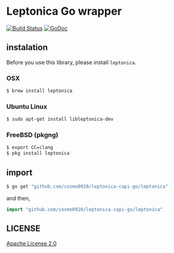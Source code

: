 Leptonica Go wrapper
===

[![Build Status](https://travis-ci.org/cosmo0920/leptonica-capi-go.svg?branch=master)](https://travis-ci.org/cosmo0920/leptonica-capi-go) [![GoDoc](https://godoc.org/github.com/cosmo0920/leptonica-capi-go/leptonica?status.png)](https://godoc.org/github.com/cosmo0920/leptonica-capi-go/leptonica)

## instalation

Before you use this library, please install `leptonica`.

### OSX

```bash
$ brew install leptonica
```

### Ubuntu Linux

```bash
$ sudo apt-get install libleptonica-dev
```

### FreeBSD (pkgng)

```bash
$ export CC=clang
$ pkg install leptonica
```

## import

```bash
$ go get "github.com/cosmo0920/leptonica-capi-go/leptonica"
```

and then,

```go
import "github.com/cosmo0920/leptonica-capi-go/leptonica"
```

## LICENSE

[Apache License 2.0](LICENSE)
